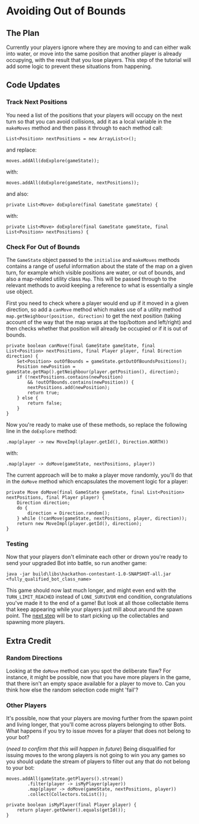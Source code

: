 # Avoiding Out of Bounds

## The Plan
Currently your players ignore where they are moving to and can either walk into water, or move into the same position
that another player is already occupying, with the result that you lose players.  This step of the tutorial will add
some logic to prevent these situations from happening.

## Code Updates
### Track Next Positions
You need a list of the positions that your players will occupy on the next turn so that you can avoid collisions, add
it as a local variable in the `makeMoves` method and then pass it through to each method call:
```
List<Position> nextPositions = new ArrayList<>();
```

and replace:
```
moves.addAll(doExplore(gameState));
```

with:
```
moves.addAll(doExplore(gameState, nextPositions));
```

and also:
```
private List<Move> doExplore(final GameState gameState) {
```

with:
```
private List<Move> doExplore(final GameState gameState, final List<Position> nextPositions) {
```

### Check For Out of Bounds
The `GameState` object passed to the `initialise` and `makeMoves` methods contains a range of useful information about
the state of the map on a given turn, for example which visible positions are water, or out of bounds, and also a
map-related utility class `Map`.  This will be passed through to the relevant methods to avoid keeping a reference to
what is essentially a single use object.

First you need to check where a player would end up if it moved in a given direction, so add a `canMove` method which
makes use of a utility method `map.getNeighbour(position, direction)` to get the next position (taking account of the
way that the map wraps at the top/bottom and left/right) and then checks whether that position will already be occupied
or if it is out of bounds.
```
private boolean canMove(final GameState gameState, final List<Position> nextPositions, final Player player, final Direction direction) {
    Set<Position> outOfBounds = gameState.getOutOfBoundsPositions();
    Position newPosition = gameState.getMap().getNeighbour(player.getPosition(), direction);
    if (!nextPositions.contains(newPosition)
        && !outOfBounds.contains(newPosition)) {
        nextPositions.add(newPosition);
        return true;
    } else {
        return false;
    }
}
```

Now you're ready to make use of these methods, so replace the following line in the `doExplore` method:
```
.map(player -> new MoveImpl(player.getId(), Direction.NORTH))
```

with:
```
.map(player -> doMove(gameState, nextPositions, player))
```

The current approach will be to make a player move randomly, you'll do that in the `doMove` method which encapsulates
the movement logic for a player:
```
private Move doMove(final GameState gameState, final List<Position> nextPositions, final Player player) {
    Direction direction;
    do {
        direction = Direction.random();
    } while (!canMove(gameState, nextPositions, player, direction));
    return new MoveImpl(player.getId(), direction);
}
```

### Testing
Now that your players don't eliminate each other or drown you're ready to send your upgraded Bot into battle, so
run another game:
```
java -jar build\libs\hackathon-contestant-1.0-SNAPSHOT-all.jar <fully_qualified_bot_class_name>
```

This game should now last much longer, and might even end with the `TURN_LIMIT_REACHED` instead of `LONE_SURVIVOR` end
condition, congratulations you've made it to the end of a game!  But look at all those collectable items that keep
appearing while your players just mill about around the spawn point.  The [next step](3-gathering-collectables.md) will
be to start picking up the collectables and spawning more players.

## Extra Credit
### Random Directions
Looking at the `doMove` method can you spot the deliberate flaw?  For instance, it might be possible, now that you have
more players in the game, that there isn't an empty space available for a player to move to.  Can you think how else
the random selection code might 'fail'?

### Other Players
It's possible, now that your players are moving further from the spawn point and living longer, that you'll come across
players belonging to other Bots.  What happens if you try to issue moves for a player that does not belong to your bot?

(*need to confirm that this will happen in future*)
Being disqualified for issuing moves to the wrong players is not going to win you any games so you should update the
stream of players to filter out any that do not belong to your bot:
```
moves.addAll(gameState.getPlayers().stream()
        .filter(player -> isMyPlayer(player))
        .map(player -> doMove(gameState, nextPositions, player))
        .collect(Collectors.toList());
```

```
private boolean isMyPlayer(final Player player) {
    return player.getOwner().equals(getId());
}
```
